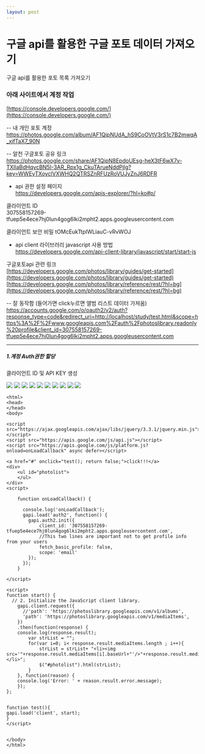 ```yaml
---
layout: post
---
```


# 구글 api를 활용한 구글 포토 데이터 가져오기

구글 api를 활용한 포토 목록 가져오기  
  
  
  
### 아래 사이트에서 계정 작업  
[https://console.developers.google.com/](https://console.developers.google.com/)  
  
-- 내 개인 포토 계정  
https://photos.google.com/album/AF1QipNUdA_hS9CoOVtV3rS1c7B2mwqA_xifTaX7_90N
  
-- 알천 구글포토 공유 링크  
https://photos.google.com/share/AF1QipN8EpdoUEsg-heX3tF6wX7v-TXIlaBdHqvcBN5I-3AR_Rpx1g_CkuTArueNddPjlg?key=WWEyTXoyclVXWHQ2QTRSZnRFUzRoVUJyZnJ6RDFR
  
- api 권한 설정 페이지  
https://developers.google.com/apis-explorer/?hl=ko#p/
  
클라이언트 ID	
307558157269-tfuep5e4ece7hj0lun4gog6lki2mpht2.apps.googleusercontent.com
  
클라이언트 보안 비밀	
tOMcEukTtplWLiauC-vRvWOJ
  
- api client 라이브러리 javascript 사용 방법  
https://developers.google.com/api-client-library/javascript/start/start-js
  
구글포토api 관련 링크  
[https://developers.google.com/photos/library/guides/get-started](https://developers.google.com/photos/library/guides/get-started)  
[https://developers.google.com/photos/library/reference/rest/?hl=bg](https://developers.google.com/photos/library/reference/rest/?hl=bg)  
  
-- 잘 동작함 (들어가면 click누르면 앨범 리스트 데이터 가져옴)  
https://accounts.google.com/o/oauth2/v2/auth?response_type=code&redirect_uri=http://localhost/study/test.html&scope=https%3A%2F%2Fwww.googleapis.com%2Fauth%2Fphotoslibrary.readonly%20profile&client_id=307558157269-tfuep5e4ece7hj0lun4gog6lki2mpht2.apps.googleusercontent.com





---

##### 1.계정 Auth권한 할당
클라이언트 ID 및 API KEY 생성  
  
  <img src="https://zzingyuna.github.io/image/googlephoto1.JPG"/>  
  <img src="https://zzingyuna.github.io/image/googlephoto2.JPG"/>  
  <img src="https://zzingyuna.github.io/image/googlephoto3.JPG"/>  
  <img src="https://zzingyuna.github.io/image/googlephoto4.JPG"/>  
  <img src="https://zzingyuna.github.io/image/googlephoto5.JPG"/>  
  <img src="https://zzingyuna.github.io/image/googlephoto6.JPG"/>  
  <img src="https://zzingyuna.github.io/image/googlephoto7.JPG"/>  
  <img src="https://zzingyuna.github.io/image/googlephoto8.JPG"/>  
  <img src="https://zzingyuna.github.io/image/googlephoto9.JPG"/>  
  <img src="https://zzingyuna.github.io/image/googlephoto10.JPG"/>  
  
  
  
```
<html>
<head>
</head>
<body>

<script src="https://ajax.googleapis.com/ajax/libs/jquery/3.3.1/jquery.min.js"></script>
<script src="https://apis.google.com/js/api.js"></script>
<script src="https://apis.google.com/js/platform.js?onload=onLoadCallback" async defer></script>

<a href="#" onclick="test(); return false;">click!!!</a>
<div>
	<ul id="photolist">
	</ul>
</div>
<script>

    function onLoadCallback() {

      console.log('onLoadCallback');
      gapi.load('auth2', function() {
        gapi.auth2.init({
            client_id: '307558157269-tfuep5e4ece7hj0lun4gog6lki2mpht2.apps.googleusercontent.com',
            //This two lines are important not to get profile info from your users
            fetch_basic_profile: false,
            scope: 'email'
        });        
      });     
    }

</script>

<script>
function start() {
  // 2. Initialize the JavaScript client library.
	gapi.client.request({
	  //'path': 'https://photoslibrary.googleapis.com/v1/albums',
	  'path': 'https://photoslibrary.googleapis.com/v1/mediaItems',
	})
	.then(function(response) {
	console.log(response.result);
		var strList = "";
		for(var i=0; i< response.result.mediaItems.length ; i++){
			strList = strList+ "<li><img src='"+response.result.mediaItems[i].baseUrl+"'/>"+response.result.mediaItems[i].filename+"</li>";
			$("#photolist").html(strList);
		}
	}, function(reason) {
	console.log('Error: ' + reason.result.error.message);
	});
};


function test(){
gapi.load('client', start);
}
</script>
    
    
</body>
</html>

```
  
  
   
   
